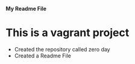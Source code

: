 **My Readme File**
# This is a vagrant project
* Created the repository called zero day
* Created a Readme File 
